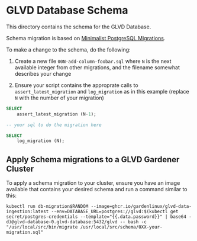 # GLVD Database Schema

This directory contains the schema for the GLVD Database.

Schema migration is based on [Minimalist PostgreSQL Migrations](https://nalanj.dev/posts/minimalist-postgresql-migrations/).

To make a change to the schema, do the following:

1. Create a new file `00N-add-column-foobar.sql` where `N` is the next available integer from other migrations, and the filename somewhat describes your change

2. Ensure your script contains the approprate calls to `assert_latest_migration` and `log_migration` as in this example (replace `N` with the number of your migration)

```SQL
SELECT
    assert_latest_migration (N-1);

-- your sql to do the migration here

SELECT
    log_migration (N);
```

## Apply Schema migrations to a GLVD Gardener Cluster

To apply a schema migration to your cluster, ensure you have an image available that contains your desired schema and run a command similar to this:

```
kubectl run db-migration$RANDOM --image=ghcr.io/gardenlinux/glvd-data-ingestion:latest --env=DATABASE_URL=postgres://glvd:$(kubectl get secret/postgres-credentials --template="{{.data.password}}" | base64 -d)@glvd-database-0.glvd-database:5432/glvd -- bash -c "/usr/local/src/bin/migrate /usr/local/src/schema/0XX-your-migration.sql"
```
